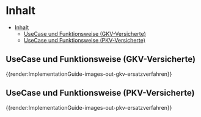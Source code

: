 # Inhalt

- [Inhalt](#inhalt)
  - [UseCase und Funktionsweise (GKV-Versicherte)](#usecase-und-funktionsweise-gkv-versicherte)
  - [UseCase und Funktionsweise (PKV-Versicherte)](#usecase-und-funktionsweise-pkv-versicherte)

## UseCase und Funktionsweise (GKV-Versicherte)

{{render:ImplementationGuide-images-out-gkv-ersatzverfahren}}

## UseCase und Funktionsweise (PKV-Versicherte)

{{render:ImplementationGuide-images-out-pkv-ersatzverfahren}}
